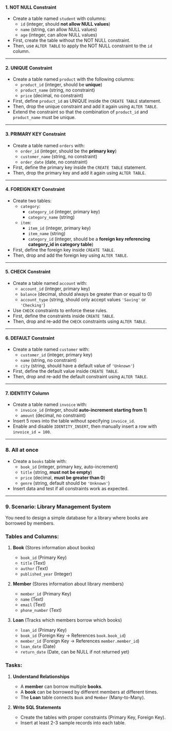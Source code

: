 #### **1. NOT NULL Constraint**  
- Create a table named `student` with columns:  
  - `id` (integer, should **not allow NULL values**)  
  - `name` (string, can allow NULL values)  
  - `age` (integer, can allow NULL values)  
- First, create the table without the NOT NULL constraint.  
- Then, use `ALTER TABLE` to apply the NOT NULL constraint to the `id` column.  

---

#### **2. UNIQUE Constraint**  
- Create a table named `product` with the following columns:  
  - `product_id` (integer, should be **unique**)  
  - `product_name` (string, no constraint)  
  - `price` (decimal, no constraint)  
- First, define `product_id` as UNIQUE inside the `CREATE TABLE` statement.  
- Then, drop the unique constraint and add it again using `ALTER TABLE`.  
- Extend the constraint so that the combination of `product_id` and `product_name` must be unique.  

---

#### **3. PRIMARY KEY Constraint**  
- Create a table named `orders` with:  
  - `order_id` (integer, should be the **primary key**)  
  - `customer_name` (string, no constraint)  
  - `order_date` (date, no constraint)  
- First, define the primary key inside the `CREATE TABLE` statement.  
- Then, drop the primary key and add it again using `ALTER TABLE`.  

---

#### **4. FOREIGN KEY Constraint**  
- Create two tables:  
  - `category`:  
    - `category_id` (integer, primary key)  
    - `category_name` (string)  
  - `item`:  
    - `item_id` (integer, primary key)  
    - `item_name` (string)  
    - `category_id` (integer, should be a **foreign key referencing category_id in category table**)  
- First, define the foreign key inside `CREATE TABLE`.  
- Then, drop and add the foreign key using `ALTER TABLE`.  

---

#### **5. CHECK Constraint**  
- Create a table named `account` with:  
  - `account_id` (integer, primary key)  
  - `balance` (decimal, should always be greater than or equal to 0)  
  - `account_type` (string, should only accept values `'Saving'` or `'Checking'`)  
- Use `CHECK` constraints to enforce these rules.  
- First, define the constraints inside `CREATE TABLE`.  
- Then, drop and re-add the `CHECK` constraints using `ALTER TABLE`.  

---

#### **6. DEFAULT Constraint**  
- Create a table named `customer` with:  
  - `customer_id` (integer, primary key)  
  - `name` (string, no constraint)  
  - `city` (string, should have a default value of `'Unknown'`)  
- First, define the default value inside `CREATE TABLE`.  
- Then, drop and re-add the default constraint using `ALTER TABLE`.  

---

#### **7. IDENTITY Column**  
- Create a table named `invoice` with:  
  - `invoice_id` (integer, should **auto-increment starting from 1**)  
  - `amount` (decimal, no constraint)  
- Insert 5 rows into the table without specifying `invoice_id`.  
- Enable and disable `IDENTITY_INSERT`, then manually insert a row with `invoice_id = 100`.  

---

### **8. All at once**  
- Create a `books` table with:  
  - `book_id` (integer, primary key, auto-increment)  
  - `title` (string, **must not be empty**)  
  - `price` (decimal, **must be greater than 0**)  
  - `genre` (string, default should be `'Unknown'`)  
- Insert data and test if all constraints work as expected.  

---

### **9. Scenario: Library Management System**  
You need to design a simple database for a library where books are borrowed by members.  

### **Tables and Columns:**  

1. **Book** (Stores information about books)  
   - `book_id` (Primary Key)  
   - `title` (Text)  
   - `author` (Text)  
   - `published_year` (Integer)  

2. **Member** (Stores information about library members)  
   - `member_id` (Primary Key)  
   - `name` (Text)  
   - `email` (Text)  
   - `phone_number` (Text)  

3. **Loan** (Tracks which members borrow which books)  
   - `loan_id` (Primary Key)  
   - `book_id` (Foreign Key → References `book.book_id`)  
   - `member_id` (Foreign Key → References `member.member_id`)  
   - `loan_date` (Date)  
   - `return_date` (Date, can be NULL if not returned yet)  

### **Tasks:**  
1. **Understand Relationships**  
   - A **member** can borrow multiple **books**.  
   - A **book** can be borrowed by different members at different times.  
   - The **Loan** table connects `Book` and `Member` (Many-to-Many).  

2. **Write SQL Statements**  
   - Create the tables with proper constraints (Primary Key, Foreign Key).  
   - Insert at least 2-3 sample records into each table.  
